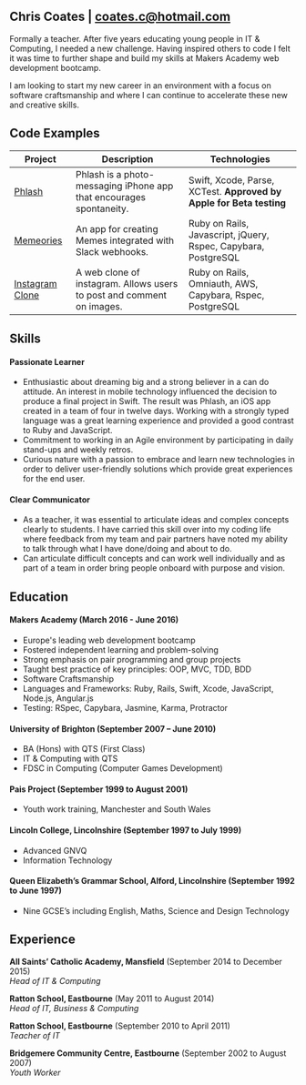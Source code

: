## Chris Coates | coates.c@hotmail.com

Formally a teacher. After five years educating young people in IT & Computing, I needed a new challenge. Having inspired others to code I felt it was time to further shape and build my skills at Makers Academy web development bootcamp.

I am looking to start my new career in an environment with a focus on software craftsmanship and where I can continue to accelerate these new and creative skills.

## Code Examples
| Project        | Description         | Technologies        |
|-------------------------|-------------------------|-------------------------|
| [Phlash](https://github.com/chriscoates/phlash) | Phlash is a photo-messaging iPhone app that encourages spontaneity. | Swift, Xcode, Parse, XCTest. **Approved by Apple for Beta testing** |
| [Memeories](https://github.com/chriscoates/memeories) | An app for creating Memes integrated with Slack webhooks.   | Ruby on Rails, Javascript, jQuery, Rspec, Capybara, PostgreSQL               |
| [Instagram Clone](https://github.com/chriscoates/instagram-challenge) | A web clone of instagram. Allows users to post and comment on images. | Ruby on Rails, Omniauth, AWS, Capybara, Rspec, PostgreSQL |


## Skills

#### Passionate Learner

- Enthusiastic about dreaming big and a strong believer in a can do attitude. An interest in mobile technology influenced the decision to produce a final project in Swift. The result was Phlash, an iOS app created in a team of four in twelve days. Working with a strongly typed language was a great learning experience and provided a good contrast to Ruby and JavaScript.
- Commitment to working in an Agile environment by participating in daily stand-ups and weekly retros.
- Curious nature with a passion to embrace and learn new technologies in order to deliver user-friendly solutions which provide great experiences for the end user.

#### Clear Communicator

- As a teacher, it was essential to articulate ideas and complex concepts clearly to students. I have carried this skill over into my coding life where feedback from my team and pair partners have noted my ability to talk through what I have done/doing and about to do.
- Can articulate difficult concepts and can work well individually and as part of a team in order bring people onboard with purpose and vision.

## Education

#### Makers Academy (March 2016 - June 2016)

- Europe's leading web development bootcamp
- Fostered independent learning and problem-solving
- Strong emphasis on pair programming and group projects
- Taught best practice of key principles: OOP, MVC, TDD, BDD
- Software Craftsmanship
- Languages and Frameworks: Ruby, Rails, Swift, Xcode, JavaScript, Node.js, Angular.js
- Testing: RSpec, Capybara, Jasmine, Karma, Protractor

#### University of Brighton (September 2007 – June 2010)

- BA (Hons) with QTS (First Class)
- IT & Computing with QTS
- FDSC in Computing (Computer Games Development)

#### Pais Project (September 1999 to August 2001)

- Youth work training, Manchester and South Wales

#### Lincoln College, Lincolnshire (September 1997 to July 1999)

- Advanced GNVQ
- Information Technology

#### Queen Elizabeth’s Grammar School, Alford, Lincolnshire (September 1992 to June 1997)

- Nine GCSE’s including English, Maths, Science and Design Technology

## Experience

**All Saints’ Catholic Academy, Mansfield** (September 2014 to December 2015)    
*Head of IT & Computing*

**Ratton School, Eastbourne** (May 2011 to August 2014)   
*Head of IT, Business & Computing*

**Ratton School, Eastbourne** (September 2010 to April 2011)   
*Teacher of IT*

**Bridgemere Community Centre, Eastbourne** (September 2002 to August 2007)   
*Youth Worker*
